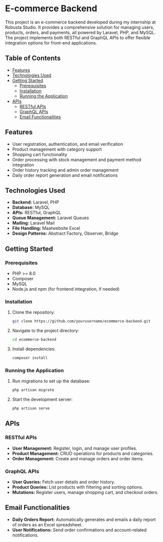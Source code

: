# E-commerce Backend

This project is an e-commerce backend developed during my internship at Robusta Studio. It provides a comprehensive solution for managing users, products, orders, and payments, all powered by Laravel, PHP, and MySQL. The project implements both RESTful and GraphQL APIs to offer flexible integration options for front-end applications.

## Table of Contents

- [Features](#features)
- [Technologies Used](#technologies-used)
- [Getting Started](#getting-started)
  - [Prerequisites](#prerequisites)
  - [Installation](#installation)
  - [Running the Application](#running-the-application)
- [APIs](#apis)
  - [RESTful APIs](#restful-apis)
  - [GraphQL APIs](#graphql-apis)
  - [Email Functionalities](#email-functionalities)

## Features

- User registration, authentication, and email verification
- Product management with category support
- Shopping cart functionality
- Order processing with stock management and payment method integration
- Order history tracking and admin order management
- Daily order report generation and email notifications

## Technologies Used

- **Backend:** Laravel, PHP
- **Database:** MySQL
- **APIs:** RESTful, GraphQL
- **Queue Management:** Laravel Queues
- **Mailing:** Laravel Mail
- **File Handling:** Maatwebsite Excel
- **Design Patterns:** Abstract Factory, Observer, Bridge

## Getting Started

### Prerequisites

- PHP >= 8.0
- Composer
- MySQL
- Node.js and npm (for frontend integration, if needed)

### Installation

1. Clone the repository:

   ```bash
   git clone https://github.com/yourusername/ecommerce-backend.git
   
2. Navigate to the project directory:

   ```bash
   cd ecommerce-backend

3. Install dependencies:

   ```bash
   composer install

### Running the Application

1. Run migrations to set up the database:

   ```bash
   php artisan migrate
   
2. Start the development server:

   ```bash
   php artisan serve

## APIs

### RESTful APIs

- **User Management:** Register, login, and manage user profiles.
- **Product Management:** CRUD operations for products and categories.
- **Order Management:** Create and manage orders and order items.

### GraphQL APIs

- **User Queries:** Fetch user details and order history.
- **Product Queries:** List products with filtering and sorting options.
- **Mutations:** Register users, manage shopping cart, and checkout orders.

## Email Functionalities

- **Daily Orders Report:** Automatically generates and emails a daily report of orders as an Excel spreadsheet.
- **User Notifications:** Send order confirmations and account-related notifications.



